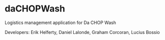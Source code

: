 # daCHOPWash
Logistics management application for Da CHOP Wash

Developers: Erik Helferty, Daniel Lalonde, Graham Corcoran, Lucius Bossio
